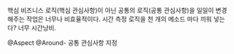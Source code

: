 핵심 비즈니스 로직(핵심 관심사항)이 아닌 공통의 로직(공통 관심사항)을 일일이 변경해주는 작업은 너무나 비효율적이다. 시간 측정 로직을 천 개의 메소드 마다 끼워 넣는다? 너무 시간낭비.

@Aspect
@Around- 공통 관심사항 지정